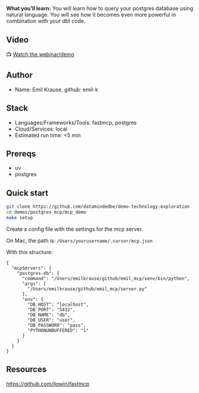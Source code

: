 # <Demo Title>
**What you’ll learn:** 
You will learn how to query your postgres database using natural language.
You will see how it becomes even more powerful in combination with your dbt code.

## Video
📺 [Watch the webinar/demo](<YouTube link>)

## Author
- Name: Emil Krause, github: emil-k

## Stack
- Languages/Frameworks/Tools: fastmcp, postgres
- Cloud/Services: local
- Estimated run time: <5 min

## Prereqs
- uv
- postgres

## Quick start
```bash
git clone https://github.com/datamindedbe/demo-technology-exploration
cd demos/postgres_mcp/mcp_demo
make setup     
```
Create a config file with the settings for the mcp server. 

On Mac, the path is:
`/Users/yourusername/.cursor/mcp.json
`

With this structure:

``` 
{
  "mcpServers": {
    "postgres-db": {
      "command": "/Users/emilkrause/github/emil_mcp/venv/bin/python",
      "args": [
        "/Users/emilkrause/github/emil_mcp/server.py"
      ],
      "env": {
        "DB_HOST": "localhost",
        "DB_PORT": "5432",
        "DB_NAME": "db",
        "DB_USER": "user",
        "DB_PASSWORD": "pass",
        "PYTHONUNBUFFERED": "1"
      }
    }
  }
}
```


## Resources
https://github.com/jlowin/fastmcp
